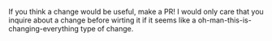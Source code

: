 If you think a change would be useful, make a PR! I would only care that you inquire about a change before wirting it if it seems like a oh-man-this-is-changing-everything type of change.
